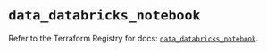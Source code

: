 # `data_databricks_notebook`

Refer to the Terraform Registry for docs: [`data_databricks_notebook`](https://registry.terraform.io/providers/databricks/databricks/1.56.0/docs/data-sources/notebook).
